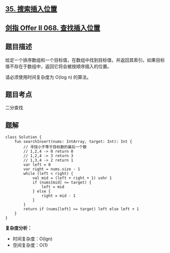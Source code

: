 ## [35. 搜索插入位置](https://leetcode.cn/problems/search-insert-position/)
## [剑指 Offer II 068. 查找插入位置](https://leetcode.cn/problems/N6YdxV/?favorite=e8X3pBZi)

## 题目描述

给定一个排序数组和一个目标值，在数组中找到目标值，并返回其索引。如果目标值不存在于数组中，返回它将会被按顺序插入的位置。

请必须使用时间复杂度为 O(log n) 的算法。

## 题目考点

二分查找

## 题解
 
```
class Solution {
    fun searchInsert(nums: IntArray, target: Int): Int {
        // 寻找小于等于目标数的最后一个数
        // 1,2,4 -> 0 return 0
        // 1,2,4 -> 3 return 3
        // 1,3,4 -> 2 return 1
        var left = 0
        var right = nums.size - 1
        while (left < right) {
            val mid = (left + right + 1) ushr 1
            if (nums[mid] <= target) {
                left = mid
            } else {
                right = mid - 1
            }
        }
        return if (nums[left] >= target) left else left + 1
    }
}
```

**复杂度分析：**

- 时间复杂度：O(lgn)
- 空间复杂度：O(1) 
